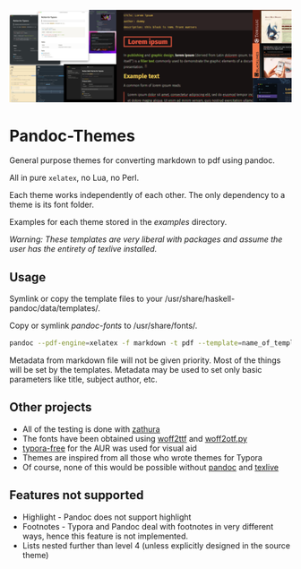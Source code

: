 ![montage of pandoc themes](https://github.com/cab-1729/Random-host/blob/main/theme-montage.png?raw=true)

# Pandoc-Themes
General purpose themes for converting markdown to pdf using pandoc.

All in pure ```xelatex```, no Lua, no Perl.

Each theme works independently of each other. The only dependency to a theme is its font folder.

Examples for each theme stored in the _examples_ directory.

__Warning_: These templates are very liberal with packages and assume the user has the entirety of texlive installed._

## Usage

Symlink or copy the template files to your /usr/share/haskell-pandoc/data/templates/.

Copy or symlink _pandoc-fonts_ to /usr/share/fonts/.

```bash
pandoc --pdf-engine=xelatex -f markdown -t pdf --template=name_of_template.tex /path/to/markdown/file.md > /path/to/pdf/file.pdf
```
Metadata from markdown file will not be given priority. Most of the things will be set by the templates. Metadata may be used to set only basic parameters like title, subject author, etc.

## Other projects
+ All of the testing is done with [zathura](https://wiki.archlinux.org/title/zathura)
+ The fonts have been obtained using [woff2ttf](https://archlinux.org/packages/extra/x86_64/woff2/) and [woff2otf.py](https://github.com/hanikesn/woff2otf)
+ [typora-free](https://aur.archlinux.org/packages/typora-free) for the AUR was used for visual aid
+ Themes are inspired from all those who wrote themes for Typora
+ Of course, none of this would be possible without [pandoc](https://pandoc.org/) and [texlive](https://www.tug.org/texlive/)

## Features not supported
+ Highlight - Pandoc does not support highlight
+ Footnotes - Typora and Pandoc deal with footnotes in very different ways, hence this feature is not implemented.
+ Lists nested further than level 4 (unless explicitly designed in the source theme)
